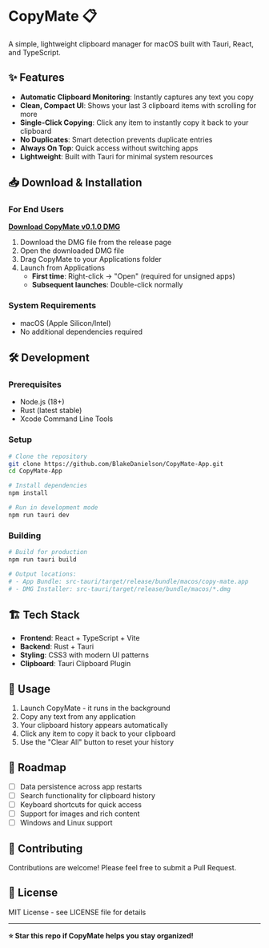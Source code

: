 # CopyMate 📋

A simple, lightweight clipboard manager for macOS built with Tauri, React, and TypeScript.

## ✨ Features

- **Automatic Clipboard Monitoring**: Instantly captures any text you copy
- **Clean, Compact UI**: Shows your last 3 clipboard items with scrolling for more
- **Single-Click Copying**: Click any item to instantly copy it back to your clipboard  
- **No Duplicates**: Smart detection prevents duplicate entries
- **Always On Top**: Quick access without switching apps
- **Lightweight**: Built with Tauri for minimal system resources

## 📥 Download & Installation

### For End Users

**[Download CopyMate v0.1.0 DMG](https://github.com/BlakeDanielson/CopyMate-App/releases/tag/v0.1.0)**

1. Download the DMG file from the release page
2. Open the downloaded DMG file
3. Drag CopyMate to your Applications folder
4. Launch from Applications
   - **First time**: Right-click → "Open" (required for unsigned apps)
   - **Subsequent launches**: Double-click normally

### System Requirements
- macOS (Apple Silicon/Intel)
- No additional dependencies required

## 🛠️ Development

### Prerequisites
- Node.js (18+)
- Rust (latest stable)
- Xcode Command Line Tools

### Setup
```bash
# Clone the repository
git clone https://github.com/BlakeDanielson/CopyMate-App.git
cd CopyMate-App

# Install dependencies
npm install

# Run in development mode
npm run tauri dev
```

### Building
```bash
# Build for production
npm run tauri build

# Output locations:
# - App Bundle: src-tauri/target/release/bundle/macos/copy-mate.app
# - DMG Installer: src-tauri/target/release/bundle/macos/*.dmg
```

## 🏗️ Tech Stack

- **Frontend**: React + TypeScript + Vite
- **Backend**: Rust + Tauri
- **Styling**: CSS3 with modern UI patterns
- **Clipboard**: Tauri Clipboard Plugin

## 📝 Usage

1. Launch CopyMate - it runs in the background
2. Copy any text from any application
3. Your clipboard history appears automatically
4. Click any item to copy it back to your clipboard
5. Use the "Clear All" button to reset your history

## 🚀 Roadmap

- [ ] Data persistence across app restarts
- [ ] Search functionality for clipboard history  
- [ ] Keyboard shortcuts for quick access
- [ ] Support for images and rich content
- [ ] Windows and Linux support

## 🤝 Contributing

Contributions are welcome! Please feel free to submit a Pull Request.

## 📄 License

MIT License - see LICENSE file for details

---

**⭐ Star this repo if CopyMate helps you stay organized!**
